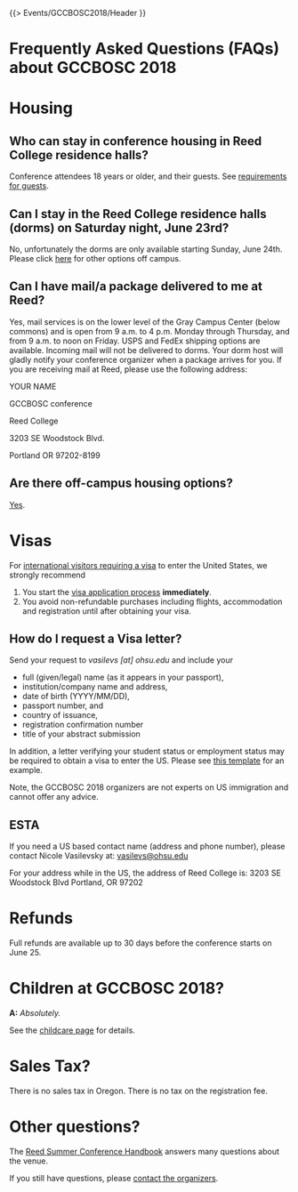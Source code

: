 {{> Events/GCCBOSC2018/Header }}

# Frequently Asked Questions (FAQs) about GCCBOSC 2018

# Housing

## Who can stay in conference housing in Reed College residence halls?

Conference attendees 18 years or older, and their guests.  See [requirements for guests](/src/events/gccbosc2018/venue/index.md#guests). 

## Can I stay in the Reed College residence halls (dorms) on Saturday night, June 23rd?

No, unfortunately the dorms are only available starting Sunday, June 24th. Please click [here](/src/events/gccbosc2018/venue/index.md#other-options) for other options off campus. 

## Can I have mail/a package delivered to me at Reed?

Yes, mail services is on the lower level of the Gray Campus Center (below commons) and is open from 9 a.m. to 4 p.m. Monday through Thursday, and from 9 a.m. to noon on Friday. USPS and FedEx shipping options are available. Incoming mail will not be delivered to dorms. Your dorm host will gladly notify your conference organizer when a package arrives for you. If you are receiving mail at Reed, please use the following address:  
 
YOUR NAME 

GCCBOSC conference

Reed College 

3203 SE Woodstock Blvd. 

Portland OR 97202-8199

## Are there off-campus housing options?

[Yes](/src/events/gccbosc2018/venue/index.md#other-options). 


# Visas

For [international visitors requiring a visa](https://help.cbp.gov/app/answers/detail/a_id/572/~/entering-the-u.s.---documents-required-for-foreign-nationals-%28international) to enter the United States, we strongly recommend

1. You start the [visa application process](https://travel.state.gov/content/travel/en/us-visas.html) **immediately**.
1. You avoid non-refundable purchases including flights, accommodation and registration until after obtaining your visa.

## How do I request a Visa letter?

Send your request to *vasilevs [at] ohsu.edu*  and include your

* full (given/legal) name (as it appears in your passport),
* institution/company name and address,
* date of birth (YYYY/MM/DD),
* passport number, and
* country of issuance,
* registration confirmation number
* title of your abstract submission

In addition, a letter verifying your student status or employment status may be required to obtain a visa to enter the US. Please see [this template](https://depot.galaxyproject.org/hub/attachments/events/gccbosc2018/gccbosc2018-employment-student-letter-example.docx) for an example.

Note, the GCCBOSC 2018 organizers are not experts on US immigration and cannot offer any advice.

## ESTA 
If you need a US based contact name (address and phone number), please contact Nicole Vasilevsky at: vasilevs@ohsu.edu

For your address while in the US, the address of Reed College is:
3203 SE Woodstock Blvd
Portland, OR 97202

# Refunds

Full refunds are available up to 30 days before the conference starts on June 25.


# Children at GCCBOSC 2018?

**A:** *Absolutely.*

See the [childcare page](/src/events/gccbosc2018/childcare/index.md) for details.

# Sales Tax?

There is no sales tax in Oregon. There is no tax on the registration fee. 

# Other questions?

The [Reed Summer Conference Handbook](https://www.reed.edu/cep/assets/pdfs/reed-summer-conference-handbook.pdf) answers many questions about the venue.

If you still have questions, please [contact the organizers](/src/events/gccbosc2018/organizers/index.md).
